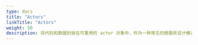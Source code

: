 ```yaml
---
type: docs
title: "Actors"
linkTitle: "Actors"
weight: 50
description: 将代码和数据封装在可重用的 actor 对象中，作为一种常见的微服务设计模式。
---
```


